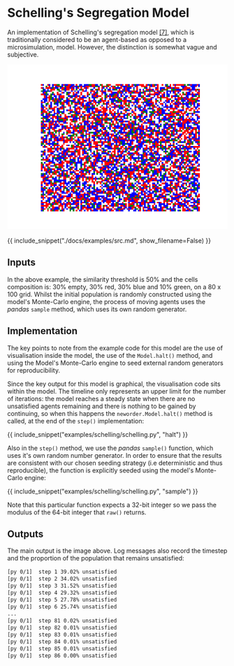 # Schelling's Segregation Model

An implementation of Schelling's segregation model [[7]](../references.md), which is traditionally considered to be an agent-based as opposed to a microsimulation, model. However, the distinction is somewhat vague and subjective.

![Schelling](./img/schelling.gif)

{{ include_snippet("./docs/examples/src.md", show_filename=False) }}

## Inputs

In the above example, the similarity threshold is 50% and the cells composition is: 30% empty, 30% red, 30% blue and 10% green, on a 80 x 100 grid. Whilst the initial population is randomly constructed using the model's Monte-Carlo engine, the process of moving agents uses the *pandas* `sample` method, which uses its own random generator.

## Implementation

The key points to note from the example code for this model are the use of visualisation inside the model, the use of the `Model.halt()` method, and using the Model's Monte-Carlo engine to seed external random generators for reproducibility.

Since the key output for this model is graphical, the visualisation code sits within the model. The timeline only represents an upper limit for the number of iterations: the model reaches a steady state when there are no unsatisfied agents remaining and there is nothing to be gained by continuing, so when this happens the `neworder.Model.halt()` method is called, at the end of the `step()` implementation:

{{ include_snippet("examples/schelling/schelling.py", "halt") }}

Also in the `step()` method, we use the *pandas* `sample()` function, which uses it's own random number generator. In order to ensure that the results are consistent with our chosen seeding strategy (i.e deterministic and thus reproducible), the function is explicitly seeded using the model's Monte-Carlo engine:

{{ include_snippet("examples/schelling/schelling.py", "sample") }}

Note that this particular function expects a 32-bit integer so we pass the modulus of the 64-bit integer that `raw()` returns.

## Outputs

The main output is the image above. Log messages also record the timestep and the proportion of the population that remains unsatisfied:

```text
[py 0/1]  step 1 39.02% unsatisfied
[py 0/1]  step 2 34.02% unsatisfied
[py 0/1]  step 3 31.52% unsatisfied
[py 0/1]  step 4 29.32% unsatisfied
[py 0/1]  step 5 27.78% unsatisfied
[py 0/1]  step 6 25.74% unsatisfied
...
[py 0/1]  step 81 0.02% unsatisfied
[py 0/1]  step 82 0.01% unsatisfied
[py 0/1]  step 83 0.01% unsatisfied
[py 0/1]  step 84 0.01% unsatisfied
[py 0/1]  step 85 0.01% unsatisfied
[py 0/1]  step 86 0.00% unsatisfied
```
